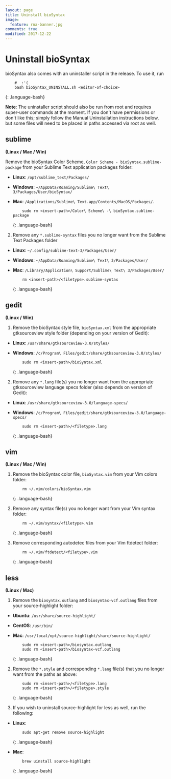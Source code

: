 ```yaml
---
layout: page
title: Uninstall bioSyntax
image:
  feature: rna-banner.jpg
comments: true
modified: 2017-12-22
---
```


# Uninstall bioSyntax

bioSyntax also comes with an uninstaller script in the release. To use it, run 

```
	#  :'(
	bash bioSyntax_UNINSTALL.sh <editor-of-choice>
```
{: .language-bash}



**Note**: The uninstaller script should also be run from root and requires super-user commands at the moment. If you don't have permissions or don't like this; simply follow the Manual Uninstallation instructions below, but some files will need to be placed in paths accessed via root as well.

## sublime
**(Linux / Mac / Win)**

Remove the bioSyntax Color Scheme, `Color Scheme - bioSyntax.sublime-package` from your Sublime Text application packages folder:
- **Linux**: `/opt/sublime_text/Packages/`
- **Windows**: `~/AppData/Roaming/Sublime\ Text\ 3/Packages/User/bioSyntax/`
- **Mac**: `/Applications/Sublime\ Text.app/Contents/MacOS/Packages/`. 

	```
		sudo rm <insert-path>/Color\ Scheme\ -\ bioSyntax.sublime-package
	```
	{: .language-bash}

2. Remove any `*.sublime-syntax` files you no longer want from the Sublime Text Packages folder
- **Linux**: `~/.config/sublime-text-3/Packages/User/`
- **Windows**: `~/AppData/Roaming/Sublime\ Text\ 3/Packages/User/`
- **Mac**: `/Library/Application\ Support/Sublime\ Text\ 3/Packages/User/`

	```
		rm <insert-path>/<filetype>.sublime-syntax
	```
	{: .language-bash}

## gedit
**(Linux / Win)**

1. Remove the bioSyntax style file, `bioSyntax.xml` from the appropriate gtksourceview style folder (depending on your version of Gedit):
- **Linux**: `/usr/share/gtksourceview-3.0/styles/`
- **Windows**: `/c/Program\ Files/gedit/share/gtksourceview-3.0/styles/`

	```
		sudo rm <insert-path>/bioSyntax.xml
	```
	{: .language-bash}

2. Remove any `*.lang` file(s) you no longer want from the appropriate gtksourceview language specs folder (also depends on version of Gedit):
- **Linux**: `/usr/share/gtksourceview-3.0/language-specs/`
- **Windows**: `/c/Program\ Files/gedit/share/gtksourceview-3.0/language-specs/`

	```
		sudo rm <insert-path>/<filetype>.lang
	```
	{: .language-bash}

## vim
**(Linux / Mac / Win)**

1. Remove the bioSyntax color file, `bioSyntax.vim` from your Vim colors folder:

	```
		rm ~/.vim/colors/bioSyntax.vim
	```
	{: .language-bash}

2. Remove any syntax file(s) you no longer want from your Vim syntax folder:

	```
		rm ~/.vim/syntax/<filetype>.vim
	```
	{: .language-bash}

3. Remove corresponding autodetec files from your Vim ftdetect folder:

	```
		rm ~/.vim/ftdetect/<filetype>.vim
	```
	{: .language-bash}

## less
**(Linux / Mac)**

1. Remove the `biosyntax.outlang` and `biosyntax-vcf.outlang` files from your source-highlight folder:
- **Ubuntu**: `/usr/share/source-highlight/`
- **CentOS**: `/usr/bin/`
- **Mac**: `/usr/local/opt/source-highlight/share/source-highlight/`

	```
		sudo rm <insert-path>/biosyntax.outlang
		sudo rm <insert-path>/biosyntax-vcf.outlang
	```
	{: .language-bash}

2. Remove the `*.style` and corresponding `*.lang` file(s) that you no longer want from the paths as above:

	```
		sudo rm <insert-path>/<filetype>.lang
		sudo rm <insert-path>/<filetype>.style
	```
	{: .language-bash}

3. If you wish to uninstall source-highlight for less as well, run the following:

- **Linux**:

	```
		sudo apt-get remove source-highlight
	```
	{: .language-bash}

- **Mac**:

	```
		brew uinstall source-highlight
	```
	{: .language-bash}


